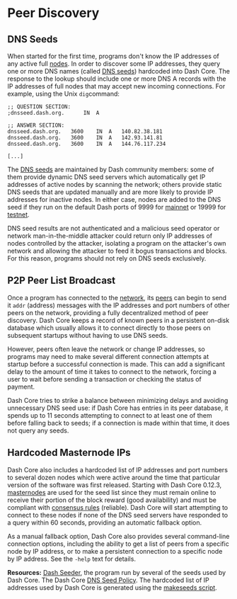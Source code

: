 # Peer Discovery

## DNS Seeds

When started for the first time, programs don't know the IP addresses of any active full [nodes](../resources/glossary.md#node). In order to discover some IP addresses, they query one or more DNS names (called [DNS seeds](../resources/glossary.md#dns-seed)) hardcoded into Dash Core. The response to the lookup should include one or more DNS A records with the IP addresses of full nodes that may accept new incoming connections. For example, using the Unix `dig`command:

```
;; QUESTION SECTION:
;dnsseed.dash.org.		IN	A

;; ANSWER SECTION:
dnsseed.dash.org.	3600	IN	A	140.82.38.181
dnsseed.dash.org.	3600	IN	A	142.93.141.81
dnsseed.dash.org.	3600	IN	A	144.76.117.234

[...]
```

The [DNS seeds](../resources/glossary.md#dns-seed) are maintained by Dash community members: some of them provide dynamic DNS seed servers which automatically get IP addresses of active nodes by scanning the network; others provide static DNS seeds that are updated manually and are more likely to provide IP addresses for inactive nodes. In either case, nodes are added to the DNS seed if they run on the default Dash ports of 9999 for [mainnet](../resources/glossary.md#mainnet) or 19999 for [testnet](../resources/glossary.md#testnet).

DNS seed results are not authenticated and a malicious seed operator or network man-in-the-middle attacker could return only IP addresses of nodes controlled by the attacker, isolating a program on the attacker's own network and allowing the attacker to feed it bogus transactions and blocks. For this reason, programs should not rely on DNS seeds exclusively.

## P2P Peer List Broadcast

Once a program has connected to the [network](../resources/glossary.md#network), its [peers](../resources/glossary.md#peer) can begin to send it `addr` (address) messages with the IP addresses and port numbers of other peers on the network, providing a fully decentralized method of peer discovery. Dash Core keeps a record of known peers in a persistent on-disk database which usually allows it to connect directly to those peers on subsequent startups without having to use DNS seeds.

However, peers often leave the network or change IP addresses, so programs may need to make several different connection attempts at startup before a successful connection is made. This can add a significant delay to the amount of time it takes to connect to the network, forcing a user to wait before sending a transaction or checking the status of payment.

Dash Core tries to strike a balance between minimizing delays and avoiding unnecessary DNS seed use: if Dash Core has entries in its peer database, it spends up to 11 seconds attempting to connect to at least one of them before falling back to seeds; if a connection is made within that time, it does not query any seeds.

## Hardcoded Masternode IPs

Dash Core also includes a hardcoded list of IP addresses and port numbers to several dozen nodes which were active around the time that particular version of the software was first released. Starting with Dash Core 0.12.3, [masternodes](../resources/glossary.md#masternode) are used for the seed list since they must remain online to receive their portion of the block reward (good availability) and must be compliant with [consensus rules](../resources/glossary.md#consensus-rules) (reliable). Dash Core will start attempting to connect to these nodes if none of the DNS seed servers have responded to a query within 60 seconds, providing an automatic fallback option.

As a manual fallback option, Dash Core also provides several command-line connection options, including the ability to get a list of peers from a specific node by IP address, or to make a persistent connection to a specific node by IP address.  See the `-help` text for details.

**Resources:** [Dash Seeder](https://github.com/nightlydash/dash-seeder/tree/master), the program run by several of the seeds used by Dash Core. The Dash Core [DNS Seed Policy](https://github.com/dashpay/dash/blob/master/doc/dnsseed-policy.md). The hardcoded list of IP addresses used by Dash Core is generated using the [makeseeds script](https://github.com/dashpay/dash/tree/master/contrib/seeds).